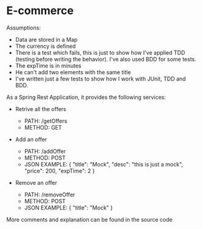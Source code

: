 # E-commerce

Assumptions:
- Data are stored in a Map
- The currency is defined
- There is a test which fails, this is just to show how I've applied TDD (testing before writing the behavior). I've also used BDD for some tests.
- The expTime is in minutes
- He can't add two elements with the same title
- I've written just a few tests to show how I work with JUnit, TDD and BDD.

As a Spring Rest Application, it provides the following services:

- Retrive all the offers
    - PATH: /getOffers 
    - METHOD: GET
 
- Add an offer
    - PATH: /addOffer
    - METHOD: POST
    - JSON EXAMPLE:   {
        "title": "Mock",
        "desc": "this is just a mock",
        "price": 200,
        "expTime": 2
   }

- Remove an offer
    - PATH: /removeOffer
    - METHOD: POST
    - JSON EXAMPLE:    {
        "title": "Mock"
    }

More comments and explanation can be found in the source code
